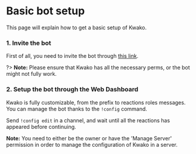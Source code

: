 # Basic bot setup

This page will explain how to get a basic setup of Kwako.

### 1. Invite the bot
First of all, you need to invite the bot through [this link](https://discord.com/oauth2/authorize/?permissions=305523776&amp;scope=bot&amp;client_id=630488699347533854).

?> **Note:** Please ensure that Kwako has all the necessary perms, or the bot might not fully work.

### 2. Setup the bot through the Web Dashboard
Kwako is fully customizable, from the prefix to reactions roles messages.
You can manage the bot thanks to the `!config` command.

Send `!config edit` in a channel, and wait until all the reactions has appeared before continuing.

**Note:** You need to either be the owner or have the 'Manage Server' permission in order to manage the configuration of Kwako in a server.